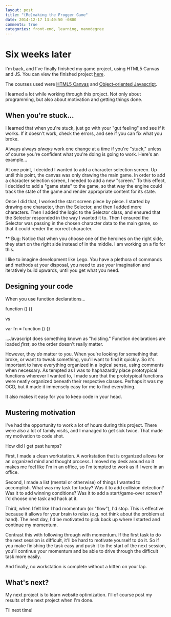 ```yaml
---
layout: post
title: "(Re)making the Frogger Game"
date: 2014-12-17 13:40:50 -0800
comments: true
categories: front-end, learning, nanodegree
---
```


# Six weeks later

I'm back, and I've finally finished my game project, using HTML5 Canvas and JS. You can view the finished project [here](abustamam.github.io/frontend-nanodegree-arcade-game). 

<!-- more -->

The courses used were [HTML5 Canvas](https://www.udacity.com/course/viewer#!/c-ud292-nd) and [Object-oriented Javascript](https://www.udacity.com/course/viewer#!/c-ud015-nd).

I learned a lot while working through this project. Not only about programming, but also about motivation and getting things done. 

## When you're stuck...

I learned that when you're stuck, just go with your "gut feeling" and see if it works. If it doesn't work, check the errors, and see if you can fix what you broke. 

Always always _always_ work one change at a time if you're "stuck," unless of course you're confident what you're doing is going to work. Here's an example...

At one point, I decided I wanted to add a character selection screen. Up until this point, the canvas was only drawing the main game. In order to add a character selection screen, I needed to add a new "screen." To this effect, I decided to add a "game state" to the game, so that way the engine could track the state of the game and render appropriate content for its state. 

Once I did that, I worked the start screen piece by piece. I started by drawing one character, then the Selector, and then I added more characters. Then I added the logic to the Selector class, and ensured that the Selector responded in the way I wanted it to. Then I ensured the Selector was passing in the chosen character data to the main game, so that it could render the correct character. 

** Bug: Notice that when you choose one of the heroines on the right side, they start on the right side instead of in the middle. I am working on a fix for this. 

I like to imagine development like Lego. You have a plethora of commands and methods at your disposal, you need to use your imagination and iteratively build upwards, until you get what you need. 

## Designing your code

When you use function declarations...

  function () {}

vs 

  var fn = function () {}

...Javascript does something known as "hoisting." Function declarations are loaded _first_, so the order doesn't really matter. 

However, they _do_ matter to you. When you're looking for something that broke, or want to tweak something, you'll want to find it quickly. So it's important to have everything organized in a logical sense, using comments when necessary. As tempted as I was to haphazardly place prototypical functions wherever I wanted to, I made sure that the prototypical functions were neatly organized beneath their respective classes. Perhaps it was my OCD, but it made it immensely easy for me to find everything. 

It also makes it easy for you to keep code in your head. 

## Mustering motivation

I've had the opportunity to work a lot of hours during this project. There were also a lot of family visits, and I managed to get sick twice. That made my motivation to code shot. 

How did I get past humps? 

First, I made a clean workstation. A workstation that is organized allows for an organized mind and thought process. I moved my desk around so it makes me feel like I'm in an office, so I'm tempted to work as if I were in an office. 

Second, I made a list (mental or otherwise) of things I wanted to accomplish. What was my task for today? Was it to add collision detection? Was it to add winning conditions? Was it to add a start/game-over screen? I'd choose one task and hack at it. 

Third, when I felt like I had momentum (or "flow"), I'd stop. This is effective because it allows for your brain to relax (e.g. not think about the problem at hand). The next day, I'd be motivated to pick back up where I started and continue my momentum.

Contrast this with following through with momentum. If the first task to do the next session is difficult, it'll be hard to motivate yourself to do it. So if you make finishing the task easy and push it to the start of the next session, you'll continue your momentum and be able to drive through the difficult task more easily. 

And finally, no workstation is complete without a kitten on your lap.

## What's next?

My next project is to learn website optimization. I'll of course post my results of the next project when I'm done. 

Til next time! 